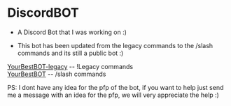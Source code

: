 # DiscordBOT
- A Discord Bot that I was working on :)

- This bot has been updated from the legacy commands to the /slash commands and its still a public bot :)

[YourBestBOT-legacy](https://github.com/JustShush/DiscordBOT-legacy/) -- !Legacy commands </br>
[YourBestBOT](https://github.com/JustShush/YourBestBOT) -- /slash commands

PS: I dont have any idea for the pfp of the bot, if you want to help just send me a message with an idea for the pfp, we will very appreciate the help :)

